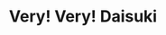 --- 
title: "Very! Very! Daisuki"
publishdate: "2019-5-6T16:48:46+02:00"
src: "https://365manga.net/manga/very-very-daisuki"
image: "https://data.365manga.net/images/thumbnails/19454-very-very-daisuki.jpg"
description: "From Yen Press: A spoiled brat from a wealthy Japanese family, Tsuyoshi is unceremoniously shipped off to Korea by his strict grandfather who tells him the family secret — they’re Korean! Sparks fly when the resentful high schooler arrives at the airport and shares an impromptu cab ride with Kang Be-Ri, a plucky girl who happens to be his new neighbor. Will the two ever get past their differences? And…"
---